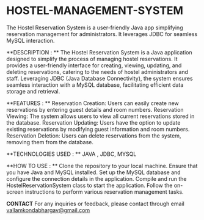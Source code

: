 # HOSTEL-MANAGEMENT-SYSTEM
The Hostel Reservation System is a user-friendly Java app simplifying reservation management for administrators. It leverages JDBC for seamless MySQL interaction.

**DESCRIPTION : **
The Hostel Reservation System is a Java application designed to simplify the process of managing hostel reservations. It provides a user-friendly interface for creating, viewing, updating, and deleting reservations, catering to the needs of hostel administrators and staff. Leveraging JDBC (Java Database Connectivity), the system ensures seamless interaction with a MySQL database, facilitating efficient data storage and retrieval.

**FEATURES : **
Reservation Creation: Users can easily create new reservations by entering guest details and room numbers.
Reservation Viewing: The system allows users to view all current reservations stored in the database.
Reservation Updating: Users have the option to update existing reservations by modifying guest information and room numbers.
Reservation Deletion: Users can delete reservations from the system, removing them from the database.

**TECHNOLOGIES USED : **
JAVA , JDBC, MYSQL 

**HOW TO USE : **
Clone the repository to your local machine.
Ensure that you have Java and MySQL installed.
Set up the MySQL database and configure the connection details in the application.
Compile and run the HostelReservationSystem class to start the application.
Follow the on-screen instructions to perform various reservation management tasks.


**CONTACT**
For any inquiries or feedback, please contact through email vallamkondabhargav@gmail.com
